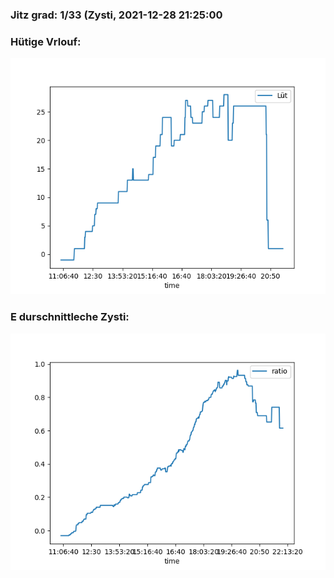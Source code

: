 ### Jitz grad: 1/33 (Zysti, 2021-12-28 21:25:00

### Hütige Vrlouf:
![Graph](Today.png)

### E durschnittleche Zysti:
![Graph](Zysti.png)